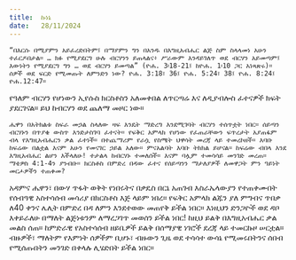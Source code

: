 ```yaml
---
title:  ኩነኔ
date:   28/11/2024
---
```




`“በእርሱ በሚያምን አይፈረድበትም፤ በማያምን ግን በአንዱ በእግዚአብሔር ልጅ ስም ስላላመነ አሁን ተፈርዶበታል። … ክፉ የሚያደርግ ሁሉ ብርሃንን ይጠላልና፥ ሥራውም እንዳይገለጥ ወደ ብርሃን አይመጣም፤ እውነትን የሚያደርግ ግን … ወደ ብርሃን ይመጣል” (ዮሐ. 3፡18-21፤ ከዮሐ. 1፡10 ጋር አነጻጽሩ)። ሰዎች ወደ ፍርድ የሚመጡት ለምንድን ነው? ዮሐ. 3:18፣ 36፤ ዮሐ. 5:24፣ 38፤ ዮሐ. 8:24፤ ዮሐ.12:47።`

የዓለም ብርሃን የሆነውን ኢየሱስ ክርስቶስን አለመቀበል ለጥርጣሬ እና ለዲያብሎስ ፈተናዎች ክፍት ያደርገናል። ይህ ከብርሃን ወደ ጨለማ መዞር ነው።

`ሔዋን በአትክልቱ ስፍራ መኃል ስላለው ዛፍ እንዴት ማድረግ እንደሚገባት ብርሃን ተሰጥቷት ነበር። ሰይጣን ብርሃኑን በጥያቄ ውስጥ እንድታስገባ ፈተናት። የፍቅር አምላክ የሆነው የፈጠራቸውን ፍጥረታት አያጠፋም ብላ የእግዚአብሔርን ቃል ፈተነች። በተጨማሪም የራሷ የስሜት ህዋሳት መረጃ ላይ ተመረኮዘች። እባቡ ከፍሬው በልቷል እናም አሁን የመናገር ኃይል አለው። ምናአልባት እባቡ ትክክል ይሆናል። ከፍሬው ብበላ እንደ እግዚአብሔር ልሆን እችላለሁ! ተታልላ ከብርሃኑ ተመለሰች። እናም ባሏም ተመሳሳይ መንገድ መረጠ። ማቴዎስ 4:1-4ን ያንብቡ። ክርስቶስ በምድረ በዳው ፈተና የሰይጣንን ማታለያዎች ለመዋጋት ምን ዓይነት መርሖዎችን ተጠቀመ?`

አዳምና ሔዋን፣ በውሃ ጥፋት ወቅት የነበሩትና በቃዴስ በርኔ አጠገብ እስራኤላውያን የተጠቀሙበት የሰብዓዊ አስተሳሰብ መሳሪያ በክርስቶስ እጅ ላይም ነበረ። የፍቅር አምላክ ልጁን ያለ ምግብና ጥበቃ ለ40 ቀንና ሌሊት በምድረ በዳ ለምን እንደተወው መጠየቅ ይችል ነበር። እነዚህን ድንጋዮች ወደ ዳቦ እቀይራለሁ በማለት ልጅነቱንም ለማረጋገጥ መወሰን ይችል ነበር! ከዚህ ይልቅ በእግዚአብሔር ቃል መልስ ሰጠ። ከምድራዊ የአስተሳሰብ ዘይቤዎች ይልቅ በሰማያዊ ነገሮች ደረጃ ላይ ተመርኩዞ ሠርቷል። ብዙዎች፣ ማለትም የእምነት ሰዎችም ቢሆኑ፣ ብዙውን ጊዜ ወደ ተሳሳተ ውሳኔ የሚመሩበትንና ሰበብ የሚሰጡበትን መንገድ በቀላሉ ሊሄድበት ይችል ነበር።